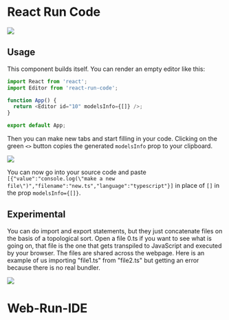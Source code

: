 # React Run Code

![](../1111.gif)

## Usage

This component builds itself. You can render an empty editor like this:

```typescript
import React from 'react';
import Editor from 'react-run-code';

function App() {
  return <Editor id="10" modelsInfo={[]} />;
}

export default App;
```

Then you can make new tabs and start filling in your code. Clicking on the green `<>` button copies the generated `modelsInfo` prop to your clipboard.

![](https://github.com/Open-EdTech/react-run-code/blob/main/.github/create-editor.gif)

You can now go into your source code and paste `[{"value":"console.log(\"make a new file\")","filename":"new.ts","language":"typescript"}]` in place of `[]` in the prop `modelsInfo={[]}`.

## Experimental

You can do import and export statements, but they just concatenate files on the basis of a topological sort. Open a file 0.ts if you want to see what is going on, that file is the one that gets transpiled to JavaScript and executed by your browser. The files are shared across the webpage. Here is an example of us importing "file1.ts" from "file2.ts" but getting an error because there is no real bundler.

![](https://github.com/Open-EdTech/react-run-code/blob/main/.github/duplicateError.gif)

# Web-Run-IDE
